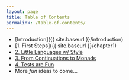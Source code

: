 ```yaml
---
layout: page
title: Table of Contents
permalink: /table-of-contents/
---
```


* [Introduction]({{ site.baseurl }}/introduction)
* [1. First Steps]({{ site.baseurl }}/chapter1)
* [2. Little Languages w/ Style]()
* [3. From Continuations to Monads]()
* [4. Tests are Fun]()
* More *fun* ideas to come...

